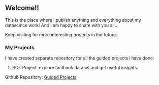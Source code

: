 ## Welcome!!

This is the place where i publish anything and everything about my datascince work! 
And i am happy to share with you all..  

Keep visiting for more interesting projects in the future..


### My Projects

I have created separate repository for all the guided projects i have done:

1. SQL Project: explore factbook dataset and get useful insights.

Github Repository:
[Guided Projects](https://github.com/manijangde/GuidedProjects)


